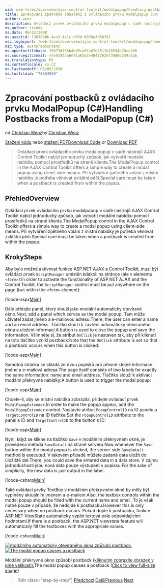 ```yaml
---
uid: web-forms/overview/ajax-control-toolkit/modalpopup/handling-postbacks-from-a-modalpopup-cs
title: Zpracování zpětného odeslání z ovládacího prvku modalpopup (C#) | Microsoft Docs
author: wenz
description: Ovládací prvek ovládacího prvku modalpopup v sadě nástrojů AJAX Control Toolkit nabízí jednoduchý způsob, jak vytvořit modální nabídku pomocí prostředků na straně klienta. Zvláštní péči je potřeba vzít v případě POS...
ms.author: riande
ms.date: 06/02/2008
ms.assetid: 7963890b-4ea3-4a1c-b65d-6098a3d56f62
msc.legacyurl: /web-forms/overview/ajax-control-toolkit/modalpopup/handling-postbacks-from-a-modalpopup-cs
msc.type: authoredcontent
ms.openlocfilehash: 20073d156b4bd5ce67a47d2511b28594b70ce260
ms.sourcegitcommit: e7e91932a6e91a63e2e46417626f39d6b244a3ab
ms.translationtype: MT
ms.contentlocale: cs-CZ
ms.lasthandoff: 03/06/2020
ms.locfileid: "78554059"
---
```

# <a name="handling-postbacks-from-a-modalpopup-c"></a><span data-ttu-id="e46bf-104">Zpracování postbacků z ovládacího prvku ModalPopup (C#)</span><span class="sxs-lookup"><span data-stu-id="e46bf-104">Handling Postbacks from a ModalPopup (C#)</span></span>

<span data-ttu-id="e46bf-105">od [Christian Wenz](https://github.com/wenz)</span><span class="sxs-lookup"><span data-stu-id="e46bf-105">by [Christian Wenz](https://github.com/wenz)</span></span>

<span data-ttu-id="e46bf-106">[Stažení kódu](https://download.microsoft.com/download/2/4/0/24052038-f942-4336-905b-b60ae56f0dd5/ModalPopup3.cs.zip) nebo [stažení PDF](https://download.microsoft.com/download/b/6/a/b6ae89ee-df69-4c87-9bfb-ad1eb2b23373/modalpopup3CS.pdf)</span><span class="sxs-lookup"><span data-stu-id="e46bf-106">[Download Code](https://download.microsoft.com/download/2/4/0/24052038-f942-4336-905b-b60ae56f0dd5/ModalPopup3.cs.zip) or [Download PDF](https://download.microsoft.com/download/b/6/a/b6ae89ee-df69-4c87-9bfb-ad1eb2b23373/modalpopup3CS.pdf)</span></span>

> <span data-ttu-id="e46bf-107">Ovládací prvek ovládacího prvku modalpopup v sadě nástrojů AJAX Control Toolkit nabízí jednoduchý způsob, jak vytvořit modální nabídku pomocí prostředků na straně klienta.</span><span class="sxs-lookup"><span data-stu-id="e46bf-107">The ModalPopup control in the AJAX Control Toolkit offers a simple way to create a modal popup using client-side means.</span></span> <span data-ttu-id="e46bf-108">Při vytváření zpětného volání z místní nabídky je potřeba věnovat zvláštní péči.</span><span class="sxs-lookup"><span data-stu-id="e46bf-108">Special care must be taken when a postback is created from within the popup.</span></span>

## <a name="overview"></a><span data-ttu-id="e46bf-109">Přehled</span><span class="sxs-lookup"><span data-stu-id="e46bf-109">Overview</span></span>

<span data-ttu-id="e46bf-110">Ovládací prvek ovládacího prvku modalpopup v sadě nástrojů AJAX Control Toolkit nabízí jednoduchý způsob, jak vytvořit modální nabídku pomocí prostředků na straně klienta.</span><span class="sxs-lookup"><span data-stu-id="e46bf-110">The ModalPopup control in the AJAX Control Toolkit offers a simple way to create a modal popup using client-side means.</span></span> <span data-ttu-id="e46bf-111">Při vytváření zpětného volání z místní nabídky je potřeba věnovat zvláštní péči.</span><span class="sxs-lookup"><span data-stu-id="e46bf-111">Special care must be taken when a postback is created from within the popup.</span></span>

## <a name="steps"></a><span data-ttu-id="e46bf-112">Kroky</span><span class="sxs-lookup"><span data-stu-id="e46bf-112">Steps</span></span>

<span data-ttu-id="e46bf-113">Aby bylo možné aktivovat funkce ASP.NET AJAX a Control Toolkit, musí být ovládací prvek `ScriptManager` umístěn kdekoli na stránce (ale v elementu `<form>`):</span><span class="sxs-lookup"><span data-stu-id="e46bf-113">In order to activate the functionality of ASP.NET AJAX and the Control Toolkit, the `ScriptManager` control must be put anywhere on the page (but within the `<form>` element):</span></span>

[!code-aspx[Main](handling-postbacks-from-a-modalpopup-cs/samples/sample1.aspx)]

<span data-ttu-id="e46bf-114">Dále přidejte panel, který slouží jako modální automaticky otevírané okno.</span><span class="sxs-lookup"><span data-stu-id="e46bf-114">Next, add a panel which serves as the modal popup.</span></span> <span data-ttu-id="e46bf-115">Tam může uživatel zadat jméno a e-mailovou adresu.</span><span class="sxs-lookup"><span data-stu-id="e46bf-115">There, the user can enter a name and an email address.</span></span> <span data-ttu-id="e46bf-116">Tlačítko slouží k zavření automaticky otevíraného okna a uložení informací.</span><span class="sxs-lookup"><span data-stu-id="e46bf-116">A button is used to close the popup and save the information.</span></span> <span data-ttu-id="e46bf-117">Všimněte si, že atribut `OnClick` je nastaven tak, aby při kliknutí na toto tlačítko vznikl postback:</span><span class="sxs-lookup"><span data-stu-id="e46bf-117">Note that the `OnClick` attribute is set so that a postback occurs when this button is clicked:</span></span>

[!code-aspx[Main](handling-postbacks-from-a-modalpopup-cs/samples/sample2.aspx)]

<span data-ttu-id="e46bf-118">Samotná stránka se skládá ze dvou popisků pro přesně stejné informace: jméno a e-mailová adresa.</span><span class="sxs-lookup"><span data-stu-id="e46bf-118">The page itself consists of two labels for exactly the same information: name and email address.</span></span> <span data-ttu-id="e46bf-119">Tlačítko slouží k aktivaci modální překryvné nabídky:</span><span class="sxs-lookup"><span data-stu-id="e46bf-119">A button is used to trigger the modal popup:</span></span>

[!code-aspx[Main](handling-postbacks-from-a-modalpopup-cs/samples/sample3.aspx)]

<span data-ttu-id="e46bf-120">Chcete-li, aby se místní nabídka zobrazila, přidejte ovládací prvek `ModalPopupExtender`.</span><span class="sxs-lookup"><span data-stu-id="e46bf-120">In order to make the popup appear, add the `ModalPopupExtender` control.</span></span> <span data-ttu-id="e46bf-121">Nastavte atribut `PopupControlID` na ID panelu a `TargetControlID` na ID tlačítka:</span><span class="sxs-lookup"><span data-stu-id="e46bf-121">Set the `PopupControlID` attribute to the panel's ID and `TargetControlID` to the button's ID:</span></span>

[!code-aspx[Main](handling-postbacks-from-a-modalpopup-cs/samples/sample4.aspx)]

<span data-ttu-id="e46bf-122">Nyní, když se klikne na tlačítko `Save` v modálním překryvném okně, je provedena metoda `SaveData()` na straně serveru.</span><span class="sxs-lookup"><span data-stu-id="e46bf-122">Now whenever the `Save` button within the modal popup is clicked, the server-side `SaveData()` method is executed.</span></span> <span data-ttu-id="e46bf-123">V takovém případě můžete zadaná data uložit do úložiště dat.</span><span class="sxs-lookup"><span data-stu-id="e46bf-123">There, you could save the entered data in a data store.</span></span> <span data-ttu-id="e46bf-124">V zájmu jednoduchosti jsou nová data pouze výstupem v popisku:</span><span class="sxs-lookup"><span data-stu-id="e46bf-124">For the sake of simplicity, the new data is just output in the label:</span></span>

[!code-csharp[Main](handling-postbacks-from-a-modalpopup-cs/samples/sample5.cs)]

<span data-ttu-id="e46bf-125">Také ovládací prvky TextBox v modálním překryvném okně by měly být vyplněny aktuálním jménem a e-mailem.</span><span class="sxs-lookup"><span data-stu-id="e46bf-125">Also, the textbox controls within the modal popup should be filled with the current name and email.</span></span> <span data-ttu-id="e46bf-126">To je však nutné pouze v případě, že nedojde k postbacku.</span><span class="sxs-lookup"><span data-stu-id="e46bf-126">However this is only necessary when no postback occurs.</span></span> <span data-ttu-id="e46bf-127">Pokud dojde k postbacku, funkce ASP.NET ViewState automaticky vyplní textová pole odpovídajícími hodnotami.</span><span class="sxs-lookup"><span data-stu-id="e46bf-127">If there is a postback, the ASP.NET viewstate feature will automatically fill the textboxes with the appropriate values.</span></span>

[!code-csharp[Main](handling-postbacks-from-a-modalpopup-cs/samples/sample6.cs)]

<span data-ttu-id="e46bf-128">[![modálního automaticky otevíraného okna způsobí postback.](handling-postbacks-from-a-modalpopup-cs/_static/image2.png)](handling-postbacks-from-a-modalpopup-cs/_static/image1.png)</span><span class="sxs-lookup"><span data-stu-id="e46bf-128">[![The modal popup causes a postback](handling-postbacks-from-a-modalpopup-cs/_static/image2.png)](handling-postbacks-from-a-modalpopup-cs/_static/image1.png)</span></span>

<span data-ttu-id="e46bf-129">Modální překryvné okno způsobí postback ([kliknutím zobrazíte obrázek v plné velikosti).](handling-postbacks-from-a-modalpopup-cs/_static/image3.png)</span><span class="sxs-lookup"><span data-stu-id="e46bf-129">The modal popup causes a postback ([Click to view full-size image](handling-postbacks-from-a-modalpopup-cs/_static/image3.png))</span></span>

> [!div class="step-by-step"]
> <span data-ttu-id="e46bf-130">[Předchozí](using-modalpopup-with-a-repeater-control-cs.md)
> [Další](positioning-a-modalpopup-cs.md)</span><span class="sxs-lookup"><span data-stu-id="e46bf-130">[Previous](using-modalpopup-with-a-repeater-control-cs.md)
[Next](positioning-a-modalpopup-cs.md)</span></span>
